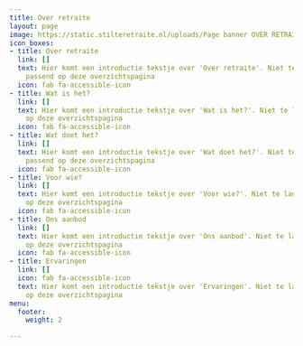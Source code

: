 ```yaml
---
title: Over retraite
layout: page
image: https://static.stilteretraite.nl/uploads/Page banner OVER RETRAITE.jpg
icon_boxes:
- title: Over retraite
  link: []
  text: Hier komt een introductie tekstje over 'Over retraite'. Niet te lang, maar
    passend op deze overzichtspagina
  icon: fab fa-accessible-icon
- title: Wat is het?
  link: []
  text: Hier komt een introductie tekstje over 'Wat is het?'. Niet te lang, maar passend
    op deze overzichtspagina
  icon: fab fa-accessible-icon
- title: Wat doet het?
  link: []
  text: Hier komt een introductie tekstje over 'Wat doet het?'. Niet te lang, maar
    passend op deze overzichtspagina
  icon: fab fa-accessible-icon
- title: Voor wie?
  link: []
  text: Hier komt een introductie tekstje over 'Voor wie?'. Niet te lang, maar passend
    op deze overzichtspagina
  icon: fab fa-accessible-icon
- title: Ons aanbod
  link: []
  text: Hier komt een introductie tekstje over 'Ons aanbod'. Niet te lang, maar passend
    op deze overzichtspagina
  icon: fab fa-accessible-icon
- title: Ervaringen
  link: []
  icon: fab fa-accessible-icon
  text: Hier komt een introductie tekstje over 'Ervaringen'. Niet te lang, maar passend
    op deze overzichtspagina
menu:
  footer:
    weight: 2

---
```

